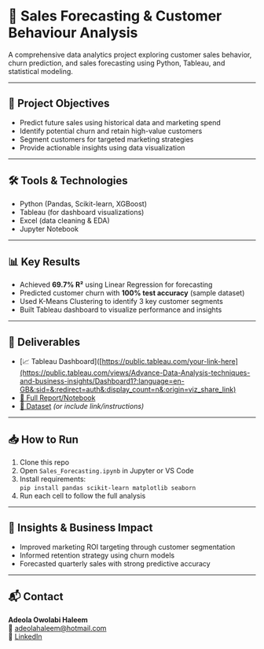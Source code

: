 # 🧠 Sales Forecasting & Customer Behaviour Analysis

A comprehensive data analytics project exploring customer sales behavior, churn prediction, and sales forecasting using Python, Tableau, and statistical modeling.

---

## 📌 Project Objectives

- Predict future sales using historical data and marketing spend
- Identify potential churn and retain high-value customers
- Segment customers for targeted marketing strategies
- Provide actionable insights using data visualization

---

## 🛠️ Tools & Technologies

- Python (Pandas, Scikit-learn, XGBoost)
- Tableau (for dashboard visualizations)
- Excel (data cleaning & EDA)
- Jupyter Notebook

---

## 📊 Key Results

- Achieved **69.7% R²** using Linear Regression for forecasting
- Predicted customer churn with **100% test accuracy** (sample dataset)
- Used K-Means Clustering to identify 3 key customer segments
- Built Tableau dashboard to visualize performance and insights

---

## 🔗 Deliverables

- [📈 Tableau Dashboard]([https://public.tableau.com/your-link-here](https://public.tableau.com/views/Advance-Data-Analysis-techniques-and-business-insights/Dashboard1?:language=en-GB&:sid=&:redirect=auth&:display_count=n&:origin=viz_share_link)
- [📄 Full Report/Notebook](Sales_Forecasting.ipynb)
- [📁 Dataset](customer_data_sample.csv) *(or include link/instructions)*

---

## 📥 How to Run

1. Clone this repo
2. Open `Sales_Forecasting.ipynb` in Jupyter or VS Code
3. Install requirements:  
   `pip install pandas scikit-learn matplotlib seaborn`
4. Run each cell to follow the full analysis

---

## 📌 Insights & Business Impact

- Improved marketing ROI targeting through customer segmentation
- Informed retention strategy using churn models
- Forecasted quarterly sales with strong predictive accuracy

---

## 📬 Contact

**Adeola Owolabi Haleem**  
📧 [adeolahaleem@hotmail.com](mailto:adeolahaleem@hotmail.com)  
🔗 [LinkedIn](https://linkedin.com/in/adeola-h-4b2657228)

